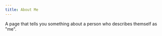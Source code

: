```yaml
---
title: About Me
---
```



A page that tells you something about a person who describes themself as "me".
